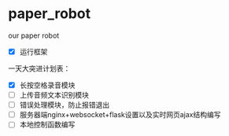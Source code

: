 # paper_robot
our paper robot

- [x] 运行框架

一天大突进计划表：
- [x] 长按空格录音模块
- [ ] 上传音频文本识别模块
- [ ] 错误处理模块，防止报错退出
- [ ] 服务器端nginx+websocket+flask设置以及实时网页ajax结构编写
- [ ] 本地控制函数编写
